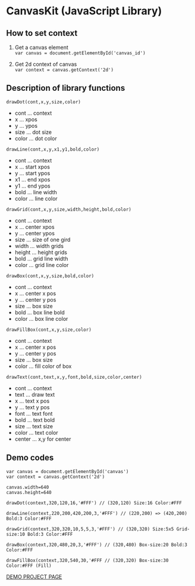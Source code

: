 # CanvasKit (JavaScript Library)

## How to set context
1. Get a canvas element  
`var canvas = document.getElementById('canvas_id')`

2. Get 2d context of canvas  
`var context = canvas.getContext('2d')`  

## Description of library functions

`drawDot(cont,x,y,size,color)`  
* cont ... context  
* x ... xpos  
* y ... ypos  
* size ... dot size  
* color ... dot color  

`drawLine(cont,x,y,x1,y1,bold,color)`  
* cont ... context
* x ... start xpos  
* y ... start ypos   
* x1 ... end xpos  
* y1 ... end ypos  
* bold ... line width  
* color ... line color  

`drawGrid(cont,x,y,size,width,height,bold,color)`  
* cont ... context  
* x ... center xpos  
* y ... center ypos  
* size ... size of one gird    
* width ... width grids  
* height ... height grids  
* bold ... grid line width  
* color ... grid line color  

`drawBox(cont,x,y,size,bold,color)`
* cont ... context  
* x ... center x pos  
* y ... center y pos  
* size ... box size  
* bold ... box line bold  
* color ... box line color  

`drawFillBox(cont,x,y,size,color)`  
* cont ... context  
* x ... center x pos  
* y ... center y pos  
* size ... box size
* color ... fill color of box  

`drawText(cont,text,x,y,font,bold,size,color,center)`  
* cont ... context
* text ... draw text
* x ... text x pos  
* y ... text y pos  
* font ... text font  
* bold ... text bold  
* size ... text size  
* color ... text color  
* center ... x,y for center  

## Demo codes
```
var canvas = document.getElementById('canvas')
var context = canvas.getContext('2d')

canvas.width=640
canvas.height=640

drawDot(context,320,120,16,'#FFF') // (320,120) Size:16 Color:#FFF

drawLine(context,220,200,420,200,3,'#FFF') // (220,200) => (420,200) Bold:3 Color:#FFF

drawGrid(context,320,320,10,5,5,3,'#FFF') // (320,320) Size:5x5 Grid-size:10 Bold:3 Color:#FFF

drawBox(context,320,480,20,3,'#FFF') // (320,480) Box-size:20 Bold:3 Color:#FFF

drawFillBox(context,320,540,30,'#FFF // (320,320) Box-size:30 Color:#FFF (Fill)
```

[DEMO PROJECT PAGE](https://jpnykw.github.io/CanvasKit/)
